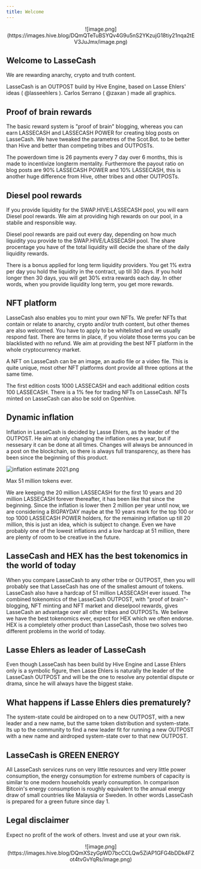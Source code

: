 ```yaml
---
title: Welcome
---
```



<center>![image.png](https://images.hive.blog/DQmQTeTuBSYQv4G9u5nS2YKzujG18tiy21nqa2tEV3JuJmx/image.png)</center>


Welcome to LasseCash
--

We are rewarding anarchy, crypto and truth content.

LasseCash is an OUTPOST build by Hive Engine, based on Lasse Ehlers' ideas ( @lasseehlers ). Carlos Serrano ( @zaxan ) made all graphics.

Proof of brain rewards
--

The basic reward system is "proof of brain" blogging, whereas you can earn LASSECASH and LASSECASH POWER for creating blog posts on LasseCash. We have tweaked the parametres of the Scot.Bot. to be better than Hive and better than competing tribes and OUTPOSTs.

The powerdown time is 26 payments every 7 day over 6 months, this is made to incentivize longterm mentality. Furthermore the payout ratio on blog posts are 90% LASSECASH POWER and 10% LASSECASH, this is another huge difference from Hive, other tribes and other OUTPOSTs.





Diesel pool rewards
--

If you provide liquidity for the SWAP.HIVE:LASSECASH pool, you will earn Diesel pool rewards. We aim at providing high rewards on our pool, in a stabile and responsible way. 

Diesel pool rewards are paid out every day, depending on how much liquidity you provide to the SWAP.HIVE/LASSECASH pool. The share procentage you have of the total liquidity will decide the share of the daily liquidity rewards.

There is a bonus applied for long term liquidity providers. You get 1% extra per day you hold the liquidity in the contract, up till 30 days. If you hold longer then 30 days, you will get 30% extra rewards each day. In other words, when you provide liquidity long term, you get more rewards.


NFT platform
--

LasseCash also enables you to mint your own NFTs. We prefer NFTs that contain or relate to anarchy, crypto and/or truth content, but other themes are also welcomed. You have to apply to be whitelisted and we usually respond fast. There are terms in place, if you violate those terms you can be blacklisted with no refund. We aim at providing the best NFT platform in the whole cryptocurrency market.

A NFT on LasseCash can be an image, an audio file or a video file. This is quite unique, most other NFT platforms dont provide all three options at the same time.

The first edition costs 1000 LASSECASH and each additional edition costs 100 LASSECASH. There is a 1% fee for trading NFTs on LasseCash. NFTs minted on LasseCash can also be sold on Openhive.


Dynamic inflation
--

Inflation in LasseCash is decided by Lasse Ehlers, as the leader of the OUTPOST. He aim at only changing the inflation ones a year, but if nessesary it can be done at all times. Changes will always be announced in a post on the blockchain, so there is always full transparency, as there has been since the beginning of this product.


![inflation estimate 2021.png](https://files.peakd.com/file/peakd-hive/lasseehlers/23tcNRVyjJSTFUYZdhq7Ty8N3jPXgXMa2oVoTgHAWkkT5A7sycBL8LhsV1xThTni8MMAU.png)

Max 51 million tokens ever.

We are keeping the 20 million LASSECASH for the first 10 years and 20 million LASSECASH forever thereafter, it has been like that since the beginning. Since the inflation is lower then 2 million per year until now, we are considering a BIGPAYDAY maybe at the 10 years mark for the top 100 or top 1000 LASSECASH POWER holders, for the remaining inflation up till 20 million, this is just an idea, which is subject to change. Even we have probably one of the lowest inflations and a low hardcap at 51 million, there are plenty of room to be creative in the future.


LasseCash and HEX has the best tokenomics in the world of today
--

When you compare LasseCash to any other tribe or OUTPOST, then you will probably see that LasseCash has one of the smallest amount of tokens. LasseCash also have a hardcap of 51 million LASSECASH ever issued. The combined tokenomics of the LasseCash OUTPOST, with "proof of brain"-blogging, NFT minting and NFT market and dieselpool rewards, gives LasseCash an advantage over all other tribes and OUTPOSTs. We believe we have the best tokenomics ever, expect for HEX which we often endorse. HEX is a completely other product than LasseCash, those two solves two different problems in the world of today.



Lasse Ehlers as leader of LasseCash
--

Even though LasseCash has been build by Hive Engine and Lasse Ehlers only is a symbolic figure, then Lasse Ehlers is naturally the leader of the LasseCash OUTPOST and will be the one to resolve any potential dispute or drama, since he will always have the biggest stake.

What happens if Lasse Ehlers dies prematurely?
--

The system-state could be airdroped on to a new OUTPOST, with a new leader and a new name, but the same token distribution and system-state. Its up to the community to find a new leader fit for running a new OUTPOST with a new name and airdroped system-state over to that new OUTPOST.

LasseCash is GREEN ENERGY
--

All LasseCash services runs on very little resources and very little power consumption, the energy consumption for extreme numbers of capacity is similar to one modern households yearly consumption. In comparison Bitcoin's energy consumption is roughly equivalent to the annual energy draw of small countries like Malaysia or Sweden. In other words LasseCash is prepared for a green future since day 1.



Legal disclaimer
--

Expect no profit of the work of others. Invest and use at your own risk.


<center>
![image.png](https://images.hive.blog/DQmXSzyGpWD7bcCCLQw5ZiAP1GFG4bDDk4FZot4tvGvYqRs/image.png)
</center>
